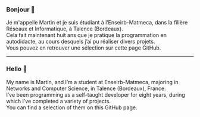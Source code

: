 ### Bonjour 👋

Je m'appelle Martin et je suis étudiant à l’Enseirb-Matmeca, dans la filière Réseaux et Informatique, à Talence (Bordeaux).  
Cela fait maintenant huit ans que je pratique la programmation en autodidacte, au cours desquels j’ai pu réaliser divers projets.  
Vous pouvez en retrouver une sélection sur cette page GitHub.

---

### Hello 👋

My name is Martin, and I’m a student at Enseirb-Matmeca, majoring in Networks and Computer Science, in Talence (Bordeaux), France.  
I’ve been programming as a self-taught developer for eight years, during which I’ve completed a variety of projects.  
You can find a selection of them on this GitHub page.
